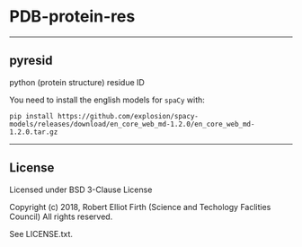 # PDB-protein-res
-----
## pyresid

python (protein structure) residue ID

You need to install the english models for `spaCy` with:

```
pip install https://github.com/explosion/spacy-models/releases/download/en_core_web_md-1.2.0/en_core_web_md-1.2.0.tar.gz
``` 

-----

## License

Licensed under BSD 3-Clause License

Copyright (c) 2018, Robert Elliot Firth (Science and Techology Faclities Council) 
All rights reserved.

See LICENSE.txt.